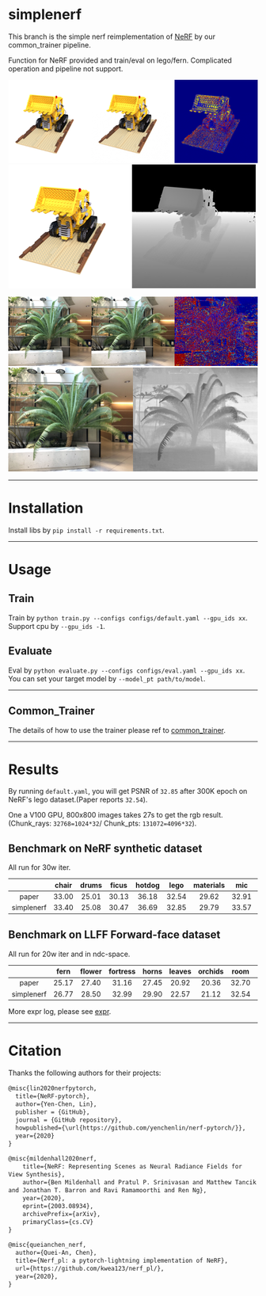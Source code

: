 # simplenerf

This branch is the simple nerf reimplementation of [NeRF](https://www.matthewtancik.com/nerf) by our common_trainer pipeline.

Function for NeRF provided and train/eval on lego/fern. Complicated operation and pipeline not support. 


![lego_rgb](assets/lego_rgb.png) ![lego_depth](assets/lego_depth.png)

![fern_rgb](assets/fern_rgb.png) ![fern_depth](assets/fern_depth.png)

------------------------------------------------------------------------
# Installation
Install libs by `pip install -r requirements.txt`.

------------------------------------------------------------------------
# Usage
## Train
Train by `python train.py --configs configs/default.yaml --gpu_ids xx`. Support cpu by `--gpu_ids -1`.

## Evaluate
Eval by `python evaluate.py --configs configs/eval.yaml --gpu_ids xx`. You can set your target model by `--model_pt path/to/model`.

------------------------------------------------------------------------
## Common_Trainer
The details of how to use the trainer please ref to [common_trainer](docs/common_trainer.md).

------------------------------------------------------------------------
# Results
By running `default.yaml`, you will get PSNR of `32.85` after 300K epoch on NeRF's lego dataset.(Paper reports `32.54`).

One a V100 GPU, 800x800 images takes 27s to get the rgb result. (Chunk_rays: `32768=1024*32`/ Chunk_pts: `131072=4096*32`).


## Benchmark on NeRF synthetic dataset
All run for 30w iter.

|          |   chair    |   drums    |   ficus    |   hotdog   |   lego     | materials  |    mic     |   ship     |   avg  |
|:--------:|:----------:|:----------:|:----------:|:----------:|:----------:|:----------:|:----------:|:----------:|:------:|
|paper     |   33.00    |   25.01    |   30.13    |   36.18    |   32.54    |   29.62    |   32.91    |   28.65    | 31.043 | 
|simplenerf|   33.40    |   25.08    |   30.47    |   36.69    |   32.85    |   29.79    |   33.57    |   28.78    | 31.329 |


## Benchmark on LLFF Forward-face dataset
All run for 20w iter and in ndc-space.

|          |    fern    |   flower   |  fortress  |   horns    |   leaves   |  orchids   |    room    |   trex     |   avg  |
|:--------:|:----------:|:----------:|:----------:|:----------:|:----------:|:----------:|:----------:|:----------:|:------:|
|paper     |   25.17    |   27.40    |   31.16    |   27.45    |   20.92    |   20.36    |   32.70    |   26.80    | 26.495 | 
|simplenerf|   26.77    |   28.50    |   32.99    |   29.90    |   22.57    |   21.12    |   32.54    |   28.86    | 27.906 |


More expr log, please see [expr](docs/expr.md).

------------------------------------------------------------------------
# Citation
Thanks the following authors for their projects:
```
@misc{lin2020nerfpytorch,
  title={NeRF-pytorch},
  author={Yen-Chen, Lin},
  publisher = {GitHub},
  journal = {GitHub repository},
  howpublished={\url{https://github.com/yenchenlin/nerf-pytorch/}},
  year={2020}
}
```

```
@misc{mildenhall2020nerf,
    title={NeRF: Representing Scenes as Neural Radiance Fields for View Synthesis},
    author={Ben Mildenhall and Pratul P. Srinivasan and Matthew Tancik and Jonathan T. Barron and Ravi Ramamoorthi and Ren Ng},
    year={2020},
    eprint={2003.08934},
    archivePrefix={arXiv},
    primaryClass={cs.CV}
}
```

```
@misc{queianchen_nerf,
  author={Quei-An, Chen},
  title={Nerf_pl: a pytorch-lightning implementation of NeRF},
  url={https://github.com/kwea123/nerf_pl/},
  year={2020},
}
```